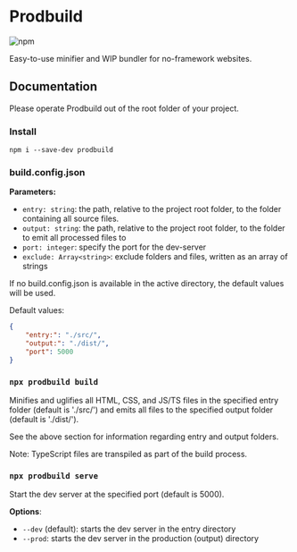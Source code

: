 # Prodbuild
![npm](https://img.shields.io/npm/v/prodbuild)

Easy-to-use minifier and WIP bundler for no-framework websites.

## Documentation
Please operate Prodbuild out of the root folder of your project.

### Install
`npm i --save-dev prodbuild`

### build.config.json
**Parameters:**
- `entry: string`: the path, relative to the project root folder, to the folder containing all source files.
- `output: string`: the path, relative to the project root folder, to the folder to emit all processed files to
- `port: integer`: specify the port for the dev-server
- `exclude: Array<string>`: exclude folders and files, written as an array of strings

If no build.config.json is available in the active directory, the default values will be used.

Default values:
```json
{
    "entry:": "./src/",
    "output:": "./dist/",
    "port": 5000
}
```

### `npx prodbuild build`
Minifies and uglifies all HTML, CSS, and JS/TS files in the specified entry folder (default is './src/') and emits all files to the specified output folder (default is './dist/').

See the above section for information regarding entry and output folders.

Note: TypeScript files are transpiled as part of the build process.

### `npx prodbuild serve`
Start the dev server at the specified port (default is 5000).

**Options**:
- `--dev` (default): starts the dev server in the entry directory
- `--prod`: starts the dev server in the production (output) directory